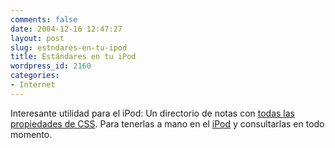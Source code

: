 ```yaml
---
comments: false
date: 2004-12-16 12:47:27
layout: post
slug: estndares-en-tu-ipod
title: Estándares en tu iPod
wordpress_id: 2160
categories:
- Internet
---
```


Interesante utilidad para el iPod: Un directorio de notas con [todas las propiedades de CSS](http://www.westciv.com/news/podguide.html). Para tenerlas a mano en el [iPod](http://www.apple.com/es/ipod/) y consultarlas en todo momento.




 
